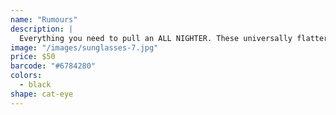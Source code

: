 ```yaml
---
name: "Rumours"
description: |
  Everything you need to pull an ALL NIGHTER. These universally flattering frames feature an easy-wearing cat eye shape to define your new go-to everyday look.
image: "/images/sunglasses-7.jpg"
price: $50
barcode: "#6784280"
colors:
  - black
shape: cat-eye
---
```

